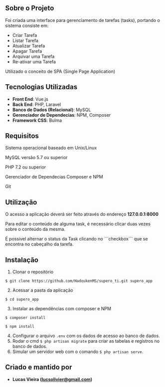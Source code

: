 ## Sobre o Projeto

<p>Foi criada uma interface para gerenciamento de tarefas (tasks), portando o sistema consiste em:</p>
<ul>
    <li>Criar Tarefa</li>
    <li>Listar Tarefa</li>
    <li>Atualizar Tarefa</li>
    <li>Apagar Tarefa</li>
    <li>Arquivar uma Tarefa</li>
    <li>Re-ativar uma Tarefa</li>
</ul>
<p>Utilizado o conceito de SPA (Single Page Application)</p>

## Tecnologias Utilizadas
- **Front End**:    Vue.js
- **Back End**:     PHP, Laravel
- **Banco de Dados (Relacional)**:   MySQL
- **Gerenciador de Dependecias**:   NPM, Composer
- **Framework CSS**:   Bulma

## Requisitos

<p>Sistema operacional baseado em Unix/Linux</b></p>
<p>MySQL versão 5.7 ou superior</b></p>
<p>PHP 7.2 ou superior</b></p>
<p>Gerenciador de Dependecias Composer e NPM</b></p>
<p>Git</b></p>

## Utilização

<p>O acesso a aplicação deverá ser feito através do endereço <b>127.0.0.1:8000</b></p>
<p>Para editar o conteúdo de alguma task, é necessário clicar duas vezes sobre o conteúdo da mesma.</p>
<p>É possivel alternar o status da Task clicando no ```checkbox``` que se encontra no cabeçalho da tarefa.</p>

## Instalação

1.  Clonar o repositório
```
$ git clone https://github.com/HadoukenMS/supero_ti.git supero_app
```
2. Acessar a pasta da aplicação
```
$ cd supero_app
```
3. Instalar as dependências com composer e NPM
```
$ composer install
```
```
$ npm install
```
4. Configurar o arquivo ```.env``` com os dados de acesso ao banco de dados.
5. Rodar o cmd ``` $ php artisan migrate ``` para criar as tabelas e registros no banco de dados.
6. Simular um servidor web com o comando ```$ php artisan serve```.

## Criado e mantido por

- **Lucas Vieira (lucsolivier@gmail.com)**

